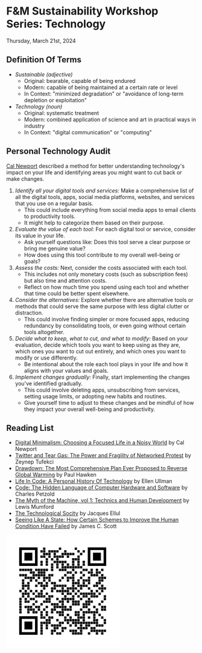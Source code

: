# F&amp;M Sustainability Workshop Series: Technology
Thursday, March 21st, 2024

## Definition Of Terms
- *Sustainable* _(adjective)_
  - Original: bearable, capable of being endured
  - Modern: capable of being maintained at a certain rate or level
  - In Context: "minimized degradation" or "avoidance of long-term depletion or exploitation"
- *Technology* _(noun)_
  - Original: systematic treatment
  - Modern: combined application of science and art in practical ways in industry
  - In Context: "digital communication" or "computing"
 
## Personal Technology Audit
[Cal Newport](https://calnewport.com/writing/) described a method for better understanding technology's impact on your life and identifying areas you might want to cut back or make changes.

1. *Identify all your digital tools and services:* Make a comprehensive list of all the digital tools, apps, social media platforms, websites, and services that you use on a regular basis.
   - This could include everything from social media apps to email clients to productivity tools.
   - It might help to categorize them based on their purpose.
2. *Evaluate the value of each tool:* For each digital tool or service, consider its value in your life.
   - Ask yourself questions like: Does this tool serve a clear purpose or bring me genuine value?
   - How does using this tool contribute to my overall well-being or goals?
3. *Assess the costs:* Next, consider the costs associated with each tool.
   - This includes not only monetary costs (such as subscription fees) but also time and attention costs.
   - Reflect on how much time you spend using each tool and whether that time could be better spent elsewhere.
4. *Consider the alternatives:* Explore whether there are alternative tools or methods that could serve the same purpose with less digital clutter or distraction.
   - This could involve finding simpler or more focused apps, reducing redundancy by consolidating tools, or even going without certain tools altogether.
5. *Decide what to keep, what to cut, and what to modify:* Based on your evaluation, decide which tools you want to keep using as they are, which ones you want to cut out entirely, and which ones you want to modify or use differently.
   - Be intentional about the role each tool plays in your life and how it aligns with your values and goals.
6. *Implement changes gradually:* Finally, start implementing the changes you've identified gradually.
   - This could involve deleting apps, unsubscribing from services, setting usage limits, or adopting new habits and routines.
   - Give yourself time to adjust to these changes and be mindful of how they impact your overall well-being and productivity.

## Reading List
- [Digital Minimalism: Choosing a Focused Life in a Noisy World](https://calnewport.com/writing/) by Cal Newport
- [Twitter and Tear Gas: The Power and Fragility of Networked Protest](https://www.twitterandteargas.org/) by Zeynep Tufekci
- [Drawdown: The Most Comprehensive Plan Ever Proposed to Reverse Global Warming](https://drawdown.org/the-book) by Paul Hawken
- [Life In Code: A Personal History Of Technology](https://us.macmillan.com/books/9780374711412/lifeincode) by Ellen Ullman
- [Code: The Hidden Language of Computer Hardware and Software](https://codehiddenlanguage.com/) by Charles Petzold
- [The Myth of the Machine, vol 1: Technics and Human Development](https://en.wikipedia.org/wiki/The_Myth_of_the_Machine) by Lewis Mumford
- [The Technological Socity](https://en.wikipedia.org/wiki/The_Technological_Society) by Jacques Ellul
- [Seeing Like A State: How Certain Schemes to Improve the Human Condition Have Failed](https://yalebooks.yale.edu/book/9780300078152/seeing-like-a-state/) by James C. Scott


![QR code to this repo](./qr.png)
